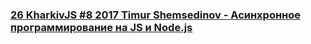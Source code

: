 ### [26 KharkivJS #8 2017 Timur Shemsedinov - Асинхронное программирование на JS и Node.js](https://www.youtube.com/watch?v=VdRhAXnfrd0)

